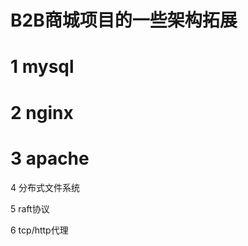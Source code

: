 B2B商城项目的一些架构拓展
==========


1 mysql
=========


2 nginx
=========

3 apache
======


4 分布式文件系统

5 raft协议

6 tcp/http代理

